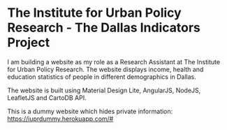 # The Institute for Urban Policy Research - The Dallas Indicators Project
I am building a website as my role as a Research Assistant at The Institute for Urban Policy Research. The website displays income, health and education statistics of people in different demographics in Dallas.

The website is built using Material Design Lite, AngularJS, NodeJS, LeafletJS and CartoDB API.

This is a dummy website which hides private information: https://iuprdummy.herokuapp.com/#

